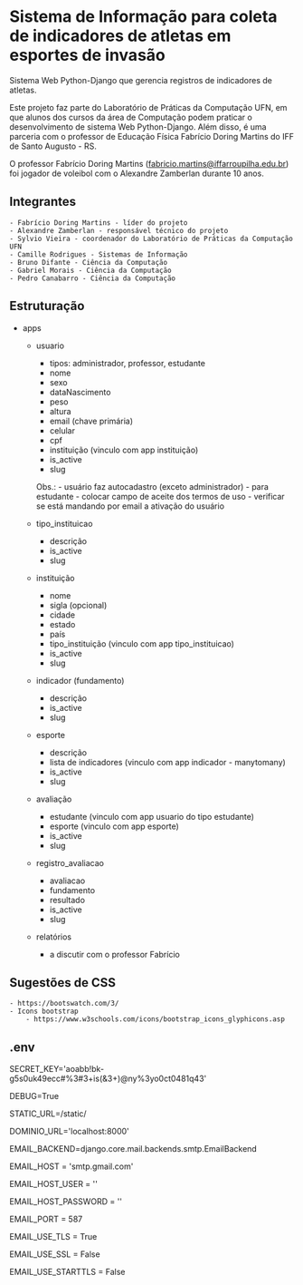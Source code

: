 # Sistema de Informação para coleta de indicadores de atletas em esportes de invasão

Sistema Web Python-Django que gerencia registros de indicadores de atletas.

Este projeto faz parte do Laboratório de Práticas da Computação UFN, em que alunos dos cursos da área de Computação podem praticar o desenvolvimento de sistema Web Python-Django. Além disso, é uma parceria com o professor de Educação Física Fabrício Doring Martins do IFF de Santo Augusto - RS.

O professor Fabrício Doring Martins (fabricio.martins@iffarroupilha.edu.br) foi jogador de voleibol com o Alexandre Zamberlan durante 10 anos.

## Integrantes
    - Fabrício Doring Martins - líder do projeto
    - Alexandre Zamberlan - responsável técnico do projeto
    - Sylvio Vieira - coordenador do Laboratório de Práticas da Computação UFN
    - Camille Rodrigues - Sistemas de Informação
    - Bruno Difante - Ciência da Computação
    - Gabriel Morais - Ciência da Computação
    - Pedro Canabarro - Ciência da Computação

## Estruturação

- apps
    - usuario
        - tipos: administrador, professor, estudante
        - nome
        - sexo
        - dataNascimento
        - peso
        - altura
        - email (chave primária)
        - celular
        - cpf
        - instituição (vinculo com app instituição)
        - is_active
        - slug

        Obs.:
            - usuário faz autocadastro (exceto administrador) - para estudante
                - colocar campo de aceite dos termos de uso
                - verificar se está mandando por email a ativação do usuário
    
    - tipo_instituicao
        - descrição
        - is_active
        - slug

    - instituição
        - nome
        - sigla (opcional)
        - cidade
        - estado
        - país
        - tipo_instituição (vinculo com app tipo_instituicao)
        - is_active
        - slug

    - indicador (fundamento) 
        - descrição                
        - is_active
        - slug
        
    - esporte
        - descrição
        - lista de indicadores (vinculo com app indicador - manytomany)
        - is_active
        - slug
        
    - avaliação
        - estudante (vinculo com app usuario do tipo estudante)
        - esporte (vinculo com app esporte)
        - is_active
        - slug

    - registro_avaliacao
        - avaliacao
        - fundamento
        - resultado
        - is_active
        - slug

    - relatórios
        - a discutir com o professor Fabrício
        

## Sugestões de CSS
    - https://bootswatch.com/3/
    - Icons bootstrap 
        - https://www.w3schools.com/icons/bootstrap_icons_glyphicons.asp

## .env

SECRET_KEY='aoabb!bk-g5s0uk49ecc#%3#3+is(&3+)@ny%3yo0ct0481q43'

DEBUG=True

STATIC_URL=/static/

DOMINIO_URL='localhost:8000'

EMAIL_BACKEND=django.core.mail.backends.smtp.EmailBackend

EMAIL_HOST = 'smtp.gmail.com'

EMAIL_HOST_USER = ''

EMAIL_HOST_PASSWORD = ''

EMAIL_PORT = 587

EMAIL_USE_TLS = True

EMAIL_USE_SSL = False

EMAIL_USE_STARTTLS = False

